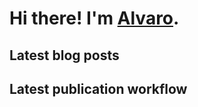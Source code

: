 # Hi there! I'm [Alvaro](https://alvarofrancomartins.com). 

## Latest blog posts
<!-- BLOG-POST-LIST:START -->
<!-- BLOG-POST-LIST:END -->

## Latest publication workflow
<!-- PUBLICATION-LIST:START -->
<!-- PUBLICATION-LIST:END -->
